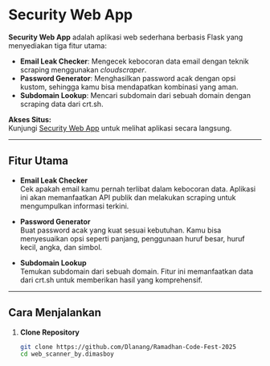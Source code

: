 # Security Web App

**Security Web App** adalah aplikasi web sederhana berbasis Flask yang menyediakan tiga fitur utama:

- **Email Leak Checker**: Mengecek kebocoran data email dengan teknik scraping menggunakan *cloudscraper*.
- **Password Generator**: Menghasilkan password acak dengan opsi kustom, sehingga kamu bisa mendapatkan kombinasi yang aman.
- **Subdomain Lookup**: Mencari subdomain dari sebuah domain dengan scraping data dari crt.sh.

**Akses Situs:**  
Kunjungi [Security Web App](https://secimphen.dhimaslanangnugroho.my.id/) untuk melihat aplikasi secara langsung.

---

## Fitur Utama

- **Email Leak Checker**  
  Cek apakah email kamu pernah terlibat dalam kebocoran data. Aplikasi ini akan memanfaatkan API publik dan melakukan scraping untuk mengumpulkan informasi terkini.

- **Password Generator**  
  Buat password acak yang kuat sesuai kebutuhan. Kamu bisa menyesuaikan opsi seperti panjang, penggunaan huruf besar, huruf kecil, angka, dan simbol.

- **Subdomain Lookup**  
  Temukan subdomain dari sebuah domain. Fitur ini memanfaatkan data dari crt.sh untuk memberikan hasil yang komprehensif.

---

## Cara Menjalankan

1. **Clone Repository**

   ```bash
   git clone https://github.com/Dlanang/Ramadhan-Code-Fest-2025
   cd web_scanner_by.dimasboy

